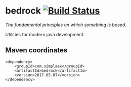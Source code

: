 # bedrock [![Build Status](https://travis-ci.org/simplaex/bedrock.svg?branch=master)](https://travis-ci.org/simplaex/bedrock)

*The fundamental principles on which something is based.*

Utilities for modern java development. 

## Maven coordinates

    <dependency>
        <groupId>com.simplaex</groupId>
        <artifactId>bedrock</artifactId>
        <version>2017.05.07</version>
    </dependency>

